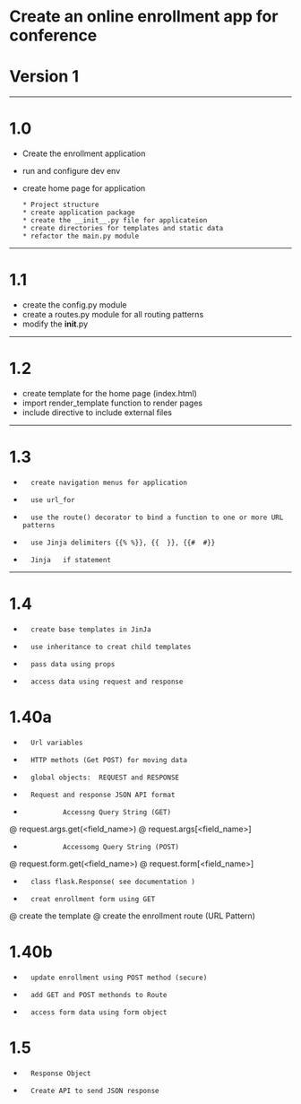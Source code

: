 # Create an online enrollment app for conference

#   Version 1


****************************************************************
# 1.0
-   Create the enrollment application
-   run and configure dev env
-   create home page for application
        
        * Project structure
        * create application package
        * create the __init__.py file for applicateion
        * create directories for templates and static data
        * refactor the main.py module

*****************************************************************
# 1.1

-   create the config.py module
-   create a routes.py module for all routing patterns
-   modify the __init__.py 
*****************************************************************
# 1.2

-   create template for the home page (index.html)
-   import render_template function to render pages
-   include directive to include external files
******************************************************************
# 1.3 

-       create navigation menus for application
-       use url_for
-       use the route() decorator to bind a function to one or more URL patterns
-       use Jinja delimiters {{% %}}, {{  }}, {{#  #}}
-       Jinja   if statement
********************************************************************
# 1.4  

-       create base templates in JinJa
-       use inheritance to creat child templates
-       pass data using props
-       access data using request and response
# 1.40a
-       Url variables
-       HTTP methots (Get POST) for moving data
-       global objects:  REQUEST and RESPONSE 
-       Request and response JSON API format

-               Accessng Query String (GET)
@               request.args.get(<field_name>)
@               request.args[<field_name>]
-               Accessomg Query String (POST)
@               request.form.get(<field_name>)
@               request.form[<field_name>]

-       class flask.Response( see documentation )
-       creat enrollment form using GET
@               create the template
@               create the enrollment route (URL Pattern)
# 1.40b
-       update enrollment using POST method (secure)
-       add GET and POST methonds to Route
-       access form data using form object
# 1.5
-       Response Object
-       Create API to send JSON response